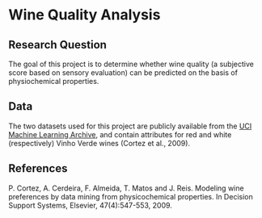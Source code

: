 # Wine Quality Analysis

## Research Question

The goal of this project is to determine whether wine quality (a subjective score based on sensory evaluation) can be predicted on the basis of physiochemical properties. 

## Data

The two datasets used for this project are publicly available from the [UCI Machine Learning Archive](https://archive.ics.uci.edu/ml/datasets/Wine+Quality), and contain attributes for red and white (respectively) Vinho Verde wines (Cortez et al., 2009).  

## References

P. Cortez, A. Cerdeira, F. Almeida, T. Matos and J. Reis. Modeling wine preferences by data mining from physicochemical properties.
In Decision Support Systems, Elsevier, 47(4):547-553, 2009.